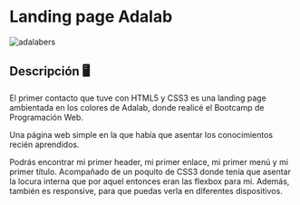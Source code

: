 # Landing page Adalab 

![adalabers](https://user-images.githubusercontent.com/113979188/216833214-cdac3b62-cb6d-4316-8a1a-58732f9a3386.png)

## Descripción 🖥️

El primer contacto que tuve con HTML5 y CSS3 es una landing page ambientada en los colores de Adalab, donde realicé el Bootcamp de Programación Web.

Una página web simple en la que había que asentar los conocimientos recién aprendidos. 

Podrás encontrar mi primer header, mi primer enlace, mi primer menú y mi primer título. Acompañado de un poquito de CSS3 donde tenía que asentar la locura interna que por aquel entonces eran las flexbox para mí. Además, también es responsive, para que puedas verla en diferentes dispositivos. 
